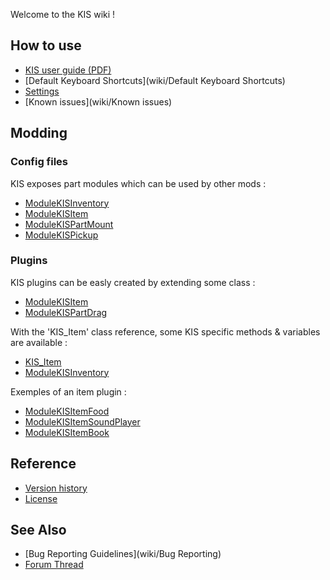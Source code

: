 Welcome to the KIS wiki !

## How to use
- [KIS user guide (PDF)](https://github.com/KospY/KIS/blob/master/UserGuide.pdf)
- [Default Keyboard Shortcuts](wiki/Default Keyboard Shortcuts)
- [Settings](wiki/Settings.cfg)
- [Known issues](wiki/Known issues)

## Modding

### Config files
KIS exposes part modules which can be used by other mods :
- [ModuleKISInventory](wiki/ModuleKISInventory)
- [ModuleKISItem](wiki/ModuleKISItem)
- [ModuleKISPartMount](wiki/ModuleKISPartMount)
- [ModuleKISPickup](wiki/ModuleKISPickup)

### Plugins
KIS plugins can be easly created by extending some class :
- [ModuleKISItem](wiki/ItemPlugin)
- [ModuleKISPartDrag](wiki/PartDragPlugin)

With the 'KIS_Item' class reference, some KIS specific methods & variables are available :
- [KIS_Item](wiki/ItemRef)
- [ModuleKISInventory](wiki/InventoryRef)

Exemples of an item plugin :
- [ModuleKISItemFood](https://github.com/KospY/KIS/blob/master/codeexemple.pdf)
- [ModuleKISItemSoundPlayer](https://github.com/KospY/KIS/blob/master/codeexemple.pdf)
- [ModuleKISItemBook](https://github.com/KospY/KIS/blob/master/codeexemple.pdf)

## Reference
- [Version history](wiki/Changelog)
- [License](https://github.com/KospY/KIS/blob/master/LICENSE.md)

## See Also
- [Bug Reporting Guidelines](wiki/Bug Reporting)
- [Forum Thread](//)